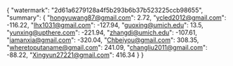 {
    "watermark": "2d61a6279128a4f5b293b6b37b523225ccb98655", 
    "summary": {
        "hongyuwang87@gmail.com": 2.72, 
        "ycled2012@gmail.com": -116.22, 
        "lhx1031@gmail.com": -127.94, 
        "guoxing@umich.edu": 13.5, 
        "yunxing@upthere.com": -221.94, 
        "zhangdi@umich.edu": -107.61, 
        "iamanxia@gmail.com": -320.04, 
        "Chbeiyou@gmail.com": 308.35, 
        "wheretoputaname@gmail.com": 241.09, 
        "changliu2011@gmail.com": -88.22, 
        "Xingyun27221@gmail.com": 416.34
    }
}